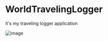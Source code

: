 # WorldTravelingLogger
it's my traveling logger application

![image](https://github.com/user-attachments/assets/e34f64ee-bd5f-4a34-9ded-d9057d1ed739)

